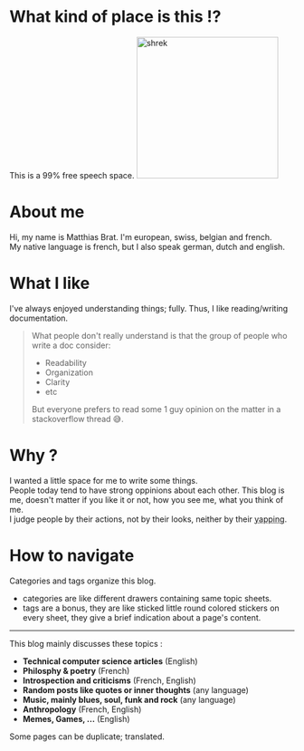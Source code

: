 # What kind of place is this !?
This is a 99% free speech space. <img src="/image/shrek.png" width="250" alt="shrek" />


# About me
Hi, my name is Matthias Brat. I'm european, swiss, belgian and french.<br/>
My native language is french, but I also speak german, dutch and english.<br/>

# What I like
I've always enjoyed understanding things; fully. Thus, I like reading/writing documentation.
> What people don't really understand is that the group of people who write a doc consider:
> + Readability
> + Organization
> + Clarity
> + etc
> 
> But everyone prefers to read some 1 guy opinion on the matter in a stackoverflow thread 😅. 

# Why ?

I wanted a little space for me to write some things.<br/>
People today tend to have strong oppinions about each other. This blog is me, doesn't matter if you like it or not, how you see me, what you think of me.<br/>
I judge people by their actions, not by their looks, neither by their <abbr title="talking a lot in a foolish or irritating way">yapping</abbr>.

# How to navigate
Categories and tags organize this blog.
- categories are like different drawers containing same topic sheets.
- tags are a bonus, they are like sticked little round colored stickers on every sheet, they give a brief indication about a page's content. 

---

This blog mainly discusses these topics :
- **Technical computer science articles** (English)
- **Philosphy & poetry** (French)
- **Introspection and criticisms** (French, English)
- **Random posts like quotes or inner thoughts** (any language)
- **Music, mainly blues, soul, funk and rock** (any language)
- **Anthropology** (French, English)
- **Memes, Games, ...** (English)

Some pages can be duplicate; translated.